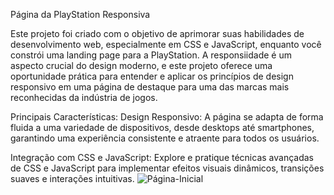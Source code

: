 
Página da PlayStation Responsiva 

Este projeto foi criado com o objetivo de aprimorar suas habilidades de desenvolvimento web, especialmente em CSS e JavaScript, enquanto você constrói uma landing page para a PlayStation. A responsiidade é um aspecto crucial do design moderno, e este projeto oferece uma oportunidade prática para entender e aplicar os princípios de design responsivo em uma página de destaque para uma das marcas mais reconhecidas da indústria de jogos.

Principais Características:
Design Responsivo: A página se adapta de forma fluida a uma variedade de dispositivos, desde desktops até smartphones, garantindo uma experiência consistente e atraente para todos os usuários.

Integração com CSS e JavaScript: Explore e pratique técnicas avançadas de CSS e JavaScript para implementar efeitos visuais dinâmicos, transições suaves e interações intuitivas.
![Página-Inicial](https://github.com/Srd0uglas/PlayStation-Responsive/assets/99682149/5ba48d4b-65e5-4823-b769-2616e1ff9f63)


